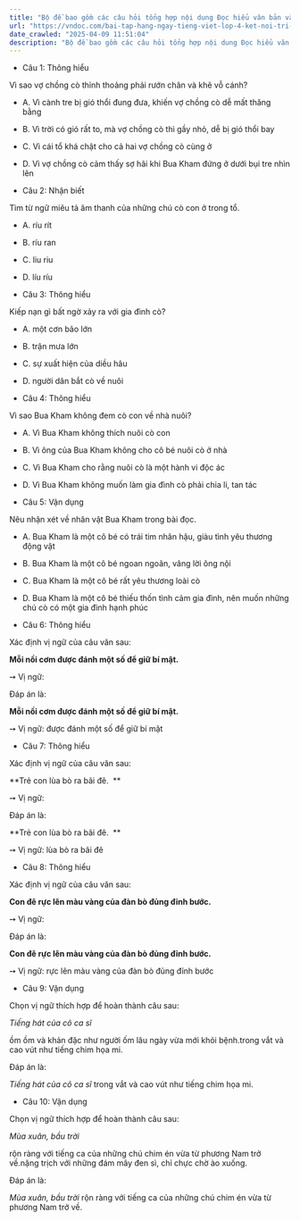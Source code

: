 ```yaml
---
title: "Bộ đề bao gồm các câu hỏi tổng hợp nội dung Đọc hiểu văn bản và Luyện từ và câu được học ở Tuần 22 trong chương trình Tiếng Việt lớp 4 Tập 2 Kết nối tri thức."
url: "https://vndoc.com/bai-tap-hang-ngay-tieng-viet-lop-4-ket-noi-tri-thuc-tuan-22-thu-5-334220"
date_crawled: "2025-04-09 11:51:04"
description: "Bộ đề bao gồm các câu hỏi tổng hợp nội dung Đọc hiểu văn bản và Luyện từ và câu được học ở Tuần 22 trong chương trình Tiếng Việt lớp 4 Tập 2 Kết nối tri thức."
---
```


* Câu 1:  Thông hiểu

Vì sao vợ chồng cò thỉnh thoảng phải rướn chân và khẽ vỗ cánh?

  * A. Vì cành tre bị gió thổi đung đưa, khiến vợ chồng cò dễ mất thăng bằng 
  * B. Vì trời có gió rất to, mà vợ chồng cò thì gầy nhỏ, dễ bị gió thổi bay 
  * C. Vì cái tổ khá chật cho cả hai vợ chồng cò cùng ở 
  * D. Vì vợ chồng cò cảm thấy sợ hãi khi Bua Kham đứng ở dưới bụi tre nhìn lên 



* Câu 2:  Nhận biết

Tìm từ ngữ miêu tả âm thanh của những chú cò con ở trong tổ.

  * A. ríu rít 
  * B. ríu ran 
  * C. liu riu 
  * D. líu ríu 



* Câu 3:  Thông hiểu

Kiếp nạn gì bất ngờ xảy ra với gia đình cò?

  * A. một cơn bão lớn 
  * B. trận mưa lớn 
  * C. sự xuất hiện của diều hâu 
  * D. người dân bắt cò về nuôi 



* Câu 4:  Thông hiểu

Vì sao Bua Kham không đem cò con về nhà nuôi?

  * A. Vì Bua Kham không thích nuôi cò con 
  * B. Vì ông của Bua Kham không cho cô bé nuôi cò ở nhà 
  * C. Vì Bua Kham cho rằng nuôi cò là một hành vi độc ác 
  * D. Vì Bua Kham không muốn làm gia đình cò phải chia li, tan tác 



* Câu 5:  Vận dụng

Nêu nhận xét về nhân vật Bua Kham trong bài đọc.

  * A. Bua Kham là một cô bé có trái tim nhân hậu, giàu tình yêu thương động vật 
  * B. Bua Kham là một cô bé ngoan ngoãn, vâng lời ông nội 
  * C. Bua Kham là một cô bé rất yêu thương loài cò 
  * D. Bua Kham là một cô bé thiếu thốn tình cảm gia đình, nên muốn những chú cò có một gia đình hạnh phúc 



* Câu 6:  Thông hiểu

Xác định vị ngữ của câu văn sau:

**Mỗi nồi cơm được đánh một số để giữ bí mật.**

➙ Vị ngữ: 

Đáp án là:

**Mỗi nồi cơm được đánh một số để giữ bí mật.**

➙ Vị ngữ: được đánh một số để giữ bí mật

* Câu 7:  Thông hiểu

Xác định vị ngữ của câu văn sau:

**Trẻ con lùa bò ra bãi đê.  **

➙ Vị ngữ: 

Đáp án là:

**Trẻ con lùa bò ra bãi đê.  **

➙ Vị ngữ: lùa bò ra bãi đê

* Câu 8:  Thông hiểu

Xác định vị ngữ của câu văn sau:

**Con đê rực lên màu vàng của đàn bò đủng đỉnh bước.**

➙ Vị ngữ: 

Đáp án là:

**Con đê rực lên màu vàng của đàn bò đủng đỉnh bước.**

➙ Vị ngữ: rực lên màu vàng của đàn bò đủng đỉnh bước

* Câu 9:  Vận dụng

Chọn vị ngữ thích hợp để hoàn thành câu sau:

_Tiếng hát của cô ca sĩ_

ồm ồm và khản đặc như người ốm lâu ngày vừa mới khỏi bệnh.trong vắt và cao vút như tiếng chim họa mi.

Đáp án là:

_Tiếng hát của cô ca sĩ_ trong vắt và cao vút như tiếng chim họa mi.

* Câu 10:  Vận dụng

Chọn vị ngữ thích hợp để hoàn thành câu sau:

_Mùa xuân, bầu trời_

rộn ràng với tiếng ca của những chú chim én vừa từ phương Nam trở về.nặng trịch với những đám mây đen sì, chỉ chực chờ ào xuống.

Đáp án là:

_Mùa xuân, bầu trời_ rộn ràng với tiếng ca của những chú chim én vừa từ phương Nam trở về.
